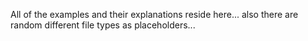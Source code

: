 All of the examples and their explanations reside here...
also there are random different file types as placeholders...
